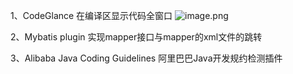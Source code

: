 1、CodeGlance
在编译区显示代码全窗口
![image.png](https://i.loli.net/2020/02/11/5jRlMp2hetHDcro.png)

2、Mybatis plugin
实现mapper接口与mapper的xml文件的跳转

3、Alibaba Java Coding Guidelines
阿里巴巴Java开发规约检测插件